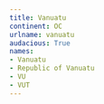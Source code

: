 ```yaml
---
title: Vanuatu
continent: OC
urlname: vanuatu
audacious: True
names:
- Vanuatu
- Republic of Vanuatu
- VU
- VUT
---
```

